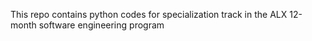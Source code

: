 This repo contains python codes for specialization track in the ALX 12-month software engineering program
